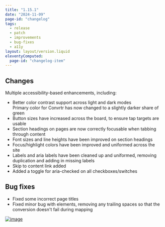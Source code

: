 ```yaml
---
title: "1.15.1"
date: "2024-11-09"
page-id: "changelog"
tags: 
  - release
  - patch
  - improvements
  - bug-fixes
  - a11y
layout: layout/version.liquid
eleventyComputed:
  page-id: "changelog-item"
---
```

## Changes
Multiple accessibility-based enhancements, including:
- Better color contrast support across light and dark modes  
Primary color for Convrtr has now changed to a slightly darker share of green
- Button sizes have increased across the board, to ensure tap targets are usable
- Section headings on pages are now correctly focusable when tabbing through content
- Font sizes and line heights have been improved on section headings
- Focus/highlight colors have been improved and uniformed across the site
- Labels and aria labels have been cleaned up and uniformed, removing duplication and adding in missing labels
- Skip to content link added
- Added a toggle for aria-checked on all checkboxes/switches

## Bug fixes
- Fixed some incorrect page titles
- Fixed minor bug with elements, removing any trailing spaces so that the conversion doesn't fail during mapping

[![image](https://github.com/user-attachments/assets/62d7619b-f981-453f-8a06-0d424a74d375)](https://github.com/user-attachments/assets/62d7619b-f981-453f-8a06-0d424a74d375)
